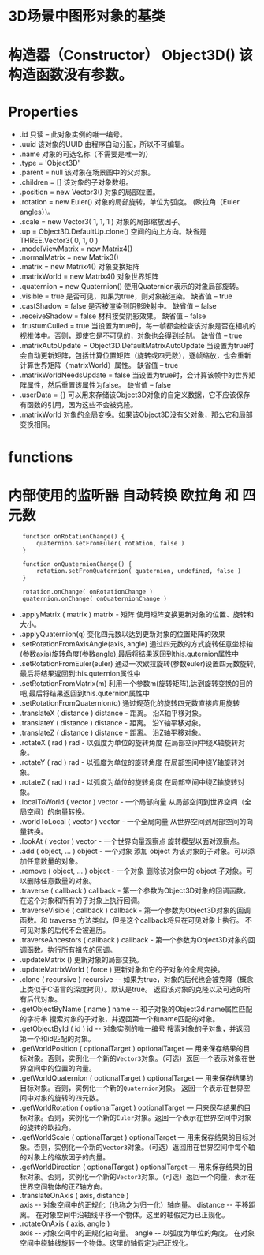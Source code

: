 # 3D场景中图形对象的基类
# 构造器（Constructor） Object3D() 该构造函数没有参数。

# Properties

* .id 只读 – 此对象实例的唯一编号。
* .uuid 该对象的UUID 由程序自动分配，所以不可编辑。
* .name 对象的可选名称（不需要是唯一的）
* .type = 'Object3D'
* .parent = null 该对象在场景图中的父对象。
* .children = [] 该对象的子对象数组。
* .position = new Vector3() 对象的局部位置。
* .rotation = new Euler() 对象的局部旋转，单位为弧度。 (欧拉角（Euler angles）)。
* .scale = new Vector3( 1, 1, 1 ) 对象的局部缩放因子。
* .up = Object3D.DefaultUp.clone() 空间的向上方向。缺省是 THREE.Vector3( 0, 1, 0 )
* .modelViewMatrix = new Matrix4()
* .normalMatrix =  new Matrix3()
* .matrix = new Matrix4() 对象变换矩阵
* .matrixWorld = new Matrix4() 对象世界矩阵
* .quaternion = new Quaternion() 使用Quaternion表示的对象局部旋转。
* .visible = true 是否可见，如果为true，则对象被渲染。 缺省值 – true
* .castShadow = false 是否被渲染到阴影映射中。 缺省值 – false
* .receiveShadow = false 材料接受阴影效果。 缺省值 – false
* .frustumCulled = true 当设置为true时，每一帧都会检查该对象是否在相机的视椎体中。否则，即使它是不可见的，对象也会得到绘制。 缺省值 – true
* .matrixAutoUpdate = Object3D.DefaultMatrixAutoUpdate 当设置为true时会自动更新矩阵，包括计算位置矩阵（旋转或四元数），逐帧缩放，也会重新计算世界矩阵（matrixWorld）属性。
	缺省值 – true
* .matrixWorldNeedsUpdate = false 当设置为true时，会计算该帧中的世界矩阵属性，然后重置该属性为false。 缺省值 – false
* .userData = {} 可以用来存储该Object3D对象的自定义数据，它不应该保存有函数的引用，因为这些不会被克隆。
* .matrixWorld 对象的全局变换。如果该Object3D没有父对象，那么它和局部变换相同。

# functions

# 内部使用的监听器 自动转换 欧拉角 和 四元数 
```
    function onRotationChange() {
		quaternion.setFromEuler( rotation, false )
	}

	function onQuaternionChange() {
		rotation.setFromQuaternion( quaternion, undefined, false )
	}

	rotation.onChange( onRotationChange )
	quaternion.onChange( onQuaternionChange )
```

* .applyMatrix ( matrix ) matrix - 矩阵 使用矩阵变换更新对象的位置、旋转和大小。
* .applyQuaternion(q)   变化四元数以达到更新对象的位置矩阵的效果
* .setRotationFromAxisAngle(axis, angle) 通过四元数的方式旋转任意坐标轴(参数axis)旋转角度(参数angle),最后将结果返回到this.quternion属性中
* .setRotationFromEuler(euler) 通过一次欧拉旋转(参数euler)设置四元数旋转,最后将结果返回到this.quternion属性中
* .setRotationFromMatrix(m) 利用一个参数m(旋转矩阵),达到旋转变换的目的吧,最后将结果返回到this.quternion属性中
* .setRotationFromQuaternion(q) 通过规范化的旋转四元数直接应用旋转
* .translateX ( distance ) distance - 距离。 沿X轴平移对象。
* .translateY ( distance ) distance - 距离。 沿Y轴平移对象。
* .translateZ ( distance ) distance - 距离。 沿Z轴平移对象。
* .rotateX ( rad ) rad - 以弧度为单位的旋转角度 在局部空间中绕X轴旋转对象。
* .rotateY ( rad ) rad - 以弧度为单位的旋转角度 在局部空间中绕Y轴旋转对象。
* .rotateZ ( rad ) rad - 以弧度为单位的旋转角度 在局部空间中绕Z轴旋转对象。
* .localToWorld ( vector ) vector - 一个局部向量 从局部空间到世界空间（全局空间）的向量转换。
* .worldToLocal ( vector ) vector - 一个全局向量 从世界空间到局部空间的向量转换。
* .lookAt ( vector ) vector - 一个世界向量观察点 旋转模型以面对观察点。
* .add ( object, ... ) object - 一个对象 添加 object 为该对象的子对象。可以添加任意数量的对象。
* .remove ( object, ... ) object - 一个对象 删除该对象中的 object 子对象。可以删除任意数量的对象。
* .traverse ( callback ) callback - 第一个参数为Object3D对象的回调函数。 在这个对象和所有的子对象上执行回调。
* .traverseVisible ( callback ) callback - 第一个参数为Object3D对象的回调函数。和 traverse 方法类似，但是这个callback将只在可见对象上执行。 不可见对象的后代不会被遍历。
* .traverseAncestors ( callback ) callback - 第一个参数为Object3D对象的回调函数。执行所有祖先的回调。
* .updateMatrix () 更新对象的局部变换。
* .updateMatrixWorld ( force ) 更新对象和它的子对象的全局变换。
* .clone ( recursive ) recursive -- 如果为true，对象的后代也会被克隆（概念上类似于C语言的深度拷贝）。默认是true。
	返回该对象的克隆以及可选的所有后代对象。
* .getObjectByName ( name ) name -- 和子对象的Object3d.name属性匹配的字符串 搜索对象的子对象，并返回第一个和name匹配的对象。
* .getObjectById ( id ) id -- 对象实例的唯一编号 搜索对象的子对象，并返回第一个和id匹配的对象。
* .getWorldPosition ( optionalTarget ) optionalTarget — 用来保存结果的目标对象。否则，实例化一个新的`Vector3`对象。（可选）返回一个表示对象在世界空间中的位置的向量。
* .getWorldQuaternion ( optionalTarget ) optionalTarget — 用来保存结果的目标对象。否则，实例化一个新的`Quaternion`对象。 返回一个表示在世界空间中对象的旋转的四元数。
* .getWorldRotation ( optionalTarget ) optionalTarget — 用来保存结果的目标对象。否则，实例化一个新的`Euler`对象。返回一个表示在世界空间中对象的旋转的欧拉角。
* .getWorldScale ( optionalTarget ) optionalTarget — 用来保存结果的目标对象。否则，实例化一个新的`Vector3`对象。（可选）返回用在世界空间中每个轴的对象上的缩放因子的向量。
* .getWorldDirection ( optionalTarget ) optionalTarget — 用来保存结果的目标对象。否则，实例化一个新的`Vector3`对象。（可选）返回一个向量，表示在世界空间物体的正Z轴方向。
* .translateOnAxis ( axis, distance )  
	axis -- 对象空间中的正规化（也称之为归一化）轴向量。 
	distance -- 平移距离。 
	在对象空间中沿轴线平移一个物体。这里的轴假定为已正规化。 
* .rotateOnAxis ( axis, angle )  
	axis -- 对象空间中的正规化轴向量。 
	angle -- 以弧度为单位的角度。 
	在对象空间中绕轴线旋转一个物体。这里的轴假定为已正规化。



